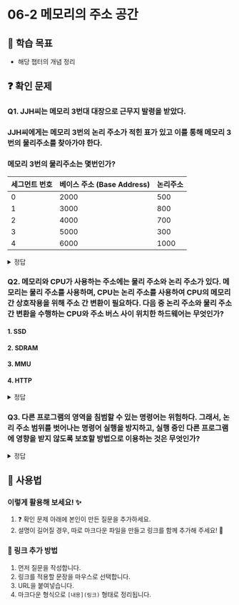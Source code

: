 # 06-2 메모리의 주소 공간

## 📌 학습 목표
- 해당 챕터의 개념 정리

## ❓ 확인 문제
### Q1. JJH씨는 메모리 3번대 대장으로 근무지 발령을 받았다. 
### JJH씨에게는 메모리 3번의 논리 주소가 적힌 표가 있고 이를 통해 메모리 3번의 물리주소를 찾아가야 한다.
### 메모리 3번의 물리주소는 몇번인가?


| 세그먼트 번호 | 베이스 주소 (Base Address) | 논리주소 |
|------------|------------------------|--------------|
| 0          | 2000                   | 500          |
| 1          | 3000                   | 800          |
| 2          | 4000                   | 700          |
| 3          | 5000                   | 300          |
| 4          | 6000                   | 1000         |


<details>
<summary>정답</summary>

- **5300번 **   

**[해설]**
 - 물리 주소 = **5000 + 300 = 5300**

# 🧠 **논리 주소 (Logical Address)와 물리 주소 (Physical Address)**

컴퓨터 시스템에서 메모리 관리 방식을 이해하기 위해, **논리 주소**와 **물리 주소**는 매우 중요한 개념입니다.  

---

## ✅ **논리 주소 (Logical Address)**  
- **논리 주소**는 CPU에서 생성된 주소입니다. 프로그램에서 사용하는 주소라고도 할 수 있습니다.
- 운영체제가 메모리 관리 기법을 통해 **논리 주소**를 실제 물리적인 메모리 주소로 변환합니다.
- CPU는 **논리 주소**만을 알며, 이 주소는 **가상 메모리** 시스템에서 사용됩니다.  
- 논리 주소는 **페이지 번호**와 **오프셋**(또는 **세그먼트 번호**와 **오프셋**)으로 구성됩니다.

### 예시:
- 논리 주소 (1, 500)  
  - 페이지 번호 1, 오프셋 500
  
---

## ✅ **물리 주소 (Physical Address)**  
- **물리 주소**는 실제 메모리 칩에 저장되는 주소입니다.
- 운영체제가 MMU (Memory Management Unit)나 **베이스 레지스터** 등을 이용하여 **논리 주소**를 **물리 주소**로 변환합니다.
- 실제 RAM에서 데이터가 저장되는 위치를 나타냅니다.
  

## ✅ **논리 주소 → 물리 주소 변환**  
**논리 주소**는 물리 주소로 변환될 때, 주로 **페이지 테이블**이나 **세그먼트 테이블**이 사용됩니다.  
이를 통해 논리 주소가 물리 주소로 어떻게 변환되는지 설명하겠습니다.

### 예시 1: 페이지 방식 주소 변환
- 페이지 크기: 1024바이트
- 논리 주소: 1500
- 페이지 번호: `1500 ÷ 1024 = 1` (몫)
- 오프셋: `1500 % 1024 = 476` (나머지)
- 페이지 테이블에서 페이지 1번의 **프레임 번호**가 7번이라고 하면, 물리 주소는 `7 × 1024 + 476 = 7204`가 됩니다.

### 예시 2: 세그먼트 방식 주소 변환
- 세그먼트 크기: 1000바이트
- 논리 주소: (3, 600)
  - 세그먼트 번호: 3
  - 오프셋: 600
- 세그먼트 3의 **베이스 주소**가 5000이라면, 물리 주소는 `5000 + 600 = 5600`이 됩니다.

---

## 🔥 **결론**  
- **논리 주소**는 프로그램에서 사용되는 주소이며, 물리 메모리 상에서 실제로 어떤 주소인지 알 수 없습니다.
- **물리 주소**는 실제 메모리 칩에서 데이터가 저장되는 위치를 의미합니다.
- 운영체제는 **페이지 테이블**이나 **세그먼트 테이블**을 통해 논리 주소를 물리 주소로 변환하며, 이를 통해 **가상 메모리**를 효율적으로 관리합니다.

---

</details>

### Q2. 메모리와 CPU가 사용하는 주소에는 물리 주소와 논리 주소가 있다. 메모리는 물리 주소를 사용하며, CPU는 논리 주소를 사용하여 CPU의 메모리 간 상호작용을 위해 주소 간 변환이 필요하다. 다음 중 논리 주소와 물리 주소 간 변환을 수행하는 CPU와 주소 버스 사이 위치한 하드웨어는 무엇인가?

#### 1. SSD

#### 2. SDRAM

#### 3. MMU

#### 4. HTTP

<details>
<summary>정답</summary>

#### 3. MMU

- MMU(Memory Management Unit)는 메모리 관리 장치로, 논리 주소와 물리 주소 간 변환을 수행하는 하드웨어입니다.
- MMU는 CPU가 발생시킨 논리 주소에 베이스 레지스터 값을 더하여 논리 주소를 물리 주소로 변환할 수 있습니다.
- 이때 베이스 레지스터는 메모리 상에서 해당 프로그램의 첫 물리 주소를 갖습니다.

---

</details>

### Q3. 다른 프로그램의 영역을 침범할 수 있는 명령어는 위험하다. 그래서, 논리 주소 범위를 벗어나는 명령어 실행을 방지하고, 실행 중인 다른 프로그램에 영향을 받지 않도록 보호할 방법으로 이용하는 것은 무엇인가? 

<details>
<summary>정답</summary>

#### 한계 레지스터

**[해설]**
- CPU가 메모리에 접근하기 전, 논리 주소가 한계 레지스터보다 작은지를 검사한다.
만약 벗어난다면 인터럽트를 발생시켜, 실행을 중단하게 된다.


</details>

## 📝 사용법  
### 이렇게 활용해 보세요! ✨  
1. ❓ 확인 문제 아래에 본인이 만든 질문을 추가하세요.  
2. 설명이 길어질 경우, 따로 마크다운 파일을 만들고 링크를 함께 추가해 주세요! 🔗  

### 🔗 링크 추가 방법  
1. 먼저 질문을 작성합니다.  
2. 링크를 적용할 문장을 마우스로 선택합니다.  
3. URL을 붙여넣습니다.  
4. 마크다운 형식으로 `[내용](링크)` 형태로 정리됩니다.  
